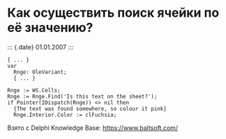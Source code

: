 Как осуществить поиск ячейки по её значению?
============================================

::: {.date}
01.01.2007
:::

    { ... }
    var
      Rnge: OleVariant;
      { ... }
     
    Rnge := WS.Cells;
    Rnge := Rnge.Find('Is this text on the sheet?');
    if Pointer(IDispatch(Rnge)) <> nil then
      {The text was found somewhere, so colour it pink}
      Rnge.Interior.Color := clFuchsia;

Взято с Delphi Knowledge Base: <https://www.baltsoft.com/>
